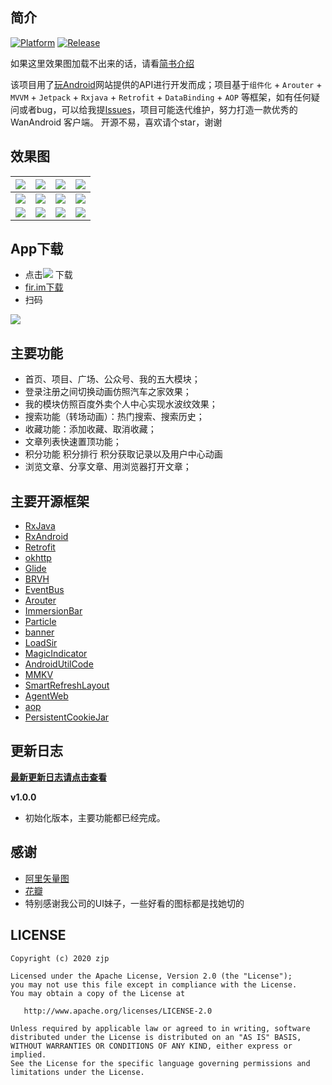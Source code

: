 ## 简介

[![Platform][1]][2]  [![Release][3]][4]

[1]:https://img.shields.io/badge/platform-Android-blue.svg  
[2]:https://github.com/Jsonjia/zjp-wandroid-master/

[3]:https://img.shields.io/badge/API-21%2B-brightgreen.svg?style=flat
[4]:https://android-arsenal.com/api?level=21


如果这里效果图加载不出来的话，请看[简书介绍](https://www.jianshu.com/p/e6b743f809df)

该项目用了[玩Android](https://www.wanandroid.com/blog/show/2)网站提供的API进行开发而成；项目基于`组件化` + `Arouter` + `MVVM` + `Jetpack` + `Rxjava` + `Retrofit` + `DataBinding` + `AOP` 等框架，如有任何疑问或者bug，可以给我提[Issues](https://github.com/Jsonjia/zjp-wandroid-master/issues)，项目可能迭代维护，努力打造一款优秀的 WanAndroid 客户端。 开源不易，喜欢请个star，谢谢

## 效果图

| ![](art/01.jpg) | ![](art/02.jpg) | ![](art/03.jpg) | ![](art/04.jpg) |
| --- | --- | --- | --- |
| ![](art/05.jpg) | ![](art/06.jpg) | ![](art/07.jpg) | ![](art/08.jpg) |
| ![](art/01.gif) | ![](art/02.gif) | ![](art/03.gif) | ![](art/04.gif) | 

## App下载
- 点击[![](https://img.shields.io/badge/Download-apk-green.svg)](https://github.com/Jsonjia/zjp-wandroid-master/blob/master/app/release/app-release.apk) 下载
- [fir.im下载](http://d.firim.info/24u9)
- 扫码

![](./art/download_qr_code.png)


## 主要功能

- 首页、项目、广场、公众号、我的五大模块；
- 登录注册之间切换动画仿照汽车之家效果；
- 我的模块仿照百度外卖个人中心实现水波纹效果；
- 搜索功能（转场动画）：热门搜索、搜索历史；
- 收藏功能：添加收藏、取消收藏；
- 文章列表快速置顶功能；
- 积分功能 积分排行 积分获取记录以及用户中心动画
- 浏览文章、分享文章、用浏览器打开文章；

## 主要开源框架

- [RxJava](https://github.com/ReactiveX/RxJava)
- [RxAndroid](https://github.com/ReactiveX/RxAndroid)
- [Retrofit](https://github.com/square/retrofit)
- [okhttp](https://github.com/square/okhttp)
- [Glide](https://github.com/bumptech/glide)
- [BRVH](https://github.com/CymChad/BaseRecyclerViewAdapterHelper)
- [EventBus](https://github.com/greenrobot/EventBus)
- [Arouter](https://github.com/alibaba/ARouter)
- [ImmersionBar](https://github.com/gyf-dev/ImmersionBar)
- [Particle](https://github.com/JeasonWong/Particle)
- [banner](https://github.com/youth5201314/banner)
- [LoadSir](https://github.com/KingJA/LoadSir)
- [MagicIndicator](https://github.com/hackware1993/MagicIndicator)
- [AndroidUtilCode](https://github.com/Blankj/AndroidUtilCode)
- [MMKV](https://github.com/Tencent/MMKV)
- [SmartRefreshLayout](https://github.com/scwang90/SmartRefreshLayout)
- [AgentWeb](https://github.com/Justson/AgentWeb)
- [aop](https://github.com/HujiangTechnology/gradle_plugin_android_aspectjx)
- [PersistentCookieJar](https://github.com/franmontiel/PersistentCookieJar)


## 更新日志

**[最新更新日志请点击查看](https://github.com/Jsonjia/zjp-wandroid-master/releases)**

**v1.0.0**

- 初始化版本，主要功能都已经完成。

## 感谢
- [阿里矢量图](https://www.iconfont.cn/)
- [花瓣](https://huaban.com/)
- 特别感谢我公司的UI妹子，一些好看的图标都是找她切的


## LICENSE

```
Copyright (c) 2020 zjp

Licensed under the Apache License, Version 2.0 (the "License");
you may not use this file except in compliance with the License.
You may obtain a copy of the License at

   http://www.apache.org/licenses/LICENSE-2.0

Unless required by applicable law or agreed to in writing, software
distributed under the License is distributed on an "AS IS" BASIS,
WITHOUT WARRANTIES OR CONDITIONS OF ANY KIND, either express or implied.
See the License for the specific language governing permissions and
limitations under the License.
```
